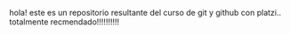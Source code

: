 hola! este es un repositorio resultante del curso de git y github con platzi..
totalmente recmendado!!!!!!!!!!
